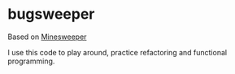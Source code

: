 # bugsweeper

Based on [Minesweeper](https://github.com/pythonguis/15-minute-apps/tree/master/minesweeper)

I use this code to play around, practice refactoring and functional programming.